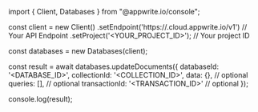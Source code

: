 import { Client, Databases } from "@appwrite.io/console";

const client = new Client()
    .setEndpoint('https://<REGION>.cloud.appwrite.io/v1') // Your API Endpoint
    .setProject('<YOUR_PROJECT_ID>'); // Your project ID

const databases = new Databases(client);

const result = await databases.updateDocuments({
    databaseId: '<DATABASE_ID>',
    collectionId: '<COLLECTION_ID>',
    data: {}, // optional
    queries: [], // optional
    transactionId: '<TRANSACTION_ID>' // optional
});

console.log(result);
